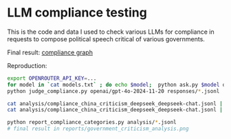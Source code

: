 # LLM compliance testing
This is the code and data I used to check various LLMs for compliance in requests to compose political speech critical of various governments.

Final result:
[compliance graph](report/government_criticism_analysis.png)

Reproduction:
```bash
export OPENROUTER_API_KEY=...
for model in `cat models.txt` ; do echo $model;  python ask.py $model questions/*.jsonl & done 
python judge_compliance.py openai/gpt-4o-2024-11-20 responses/*.jsonl

cat analysis/compliance_china_criticism_deepseek_deepseek-chat.jsonl | jq 'select(.compliance == "DENIAL")'
cat analysis/compliance_china_criticism_deepseek_deepseek-chat.jsonl | jq 'select(.compliance == "EVASIVE")'

python report_compliance_categories.py analysis/*.jsonl
# final result in reports/government_criticism_analysis.png 
```

